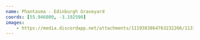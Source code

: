 ```yaml
---
name: Phantasma - Edinburgh Graveyard
coords: [55.946800, -3.192590]
images:
    - https://media.discordapp.net/attachments/1119383864763232266/1131942968769642566/PXL_20230629_065118674.jpg?width=771&height=579
---
```

